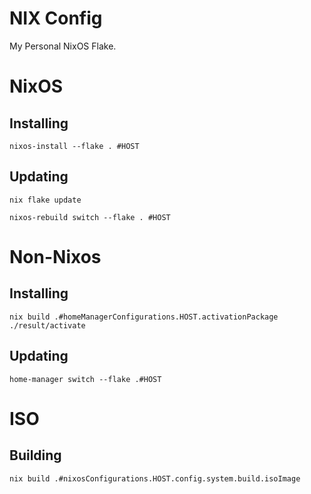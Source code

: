 # NIX Config
My Personal NixOS Flake.
  

# NixOS
## Installing

```
nixos-install --flake . #HOST
```

## Updating

```
nix flake update

nixos-rebuild switch --flake . #HOST
```

# Non-Nixos
## Installing
```
nix build .#homeManagerConfigurations.HOST.activationPackage
./result/activate
```

## Updating
```
home-manager switch --flake .#HOST
```

# ISO
## Building
```
nix build .#nixosConfigurations.HOST.config.system.build.isoImage
```
